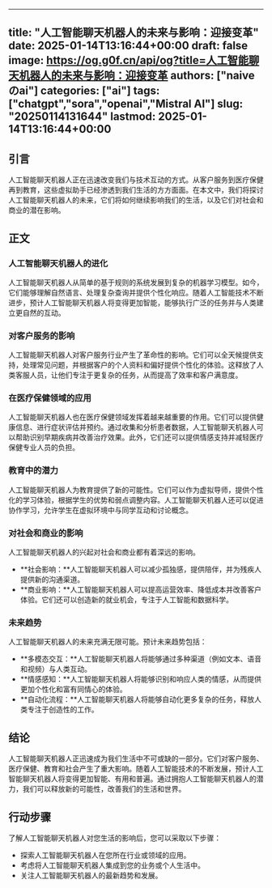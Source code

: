 
---
title: "人工智能聊天机器人的未来与影响：迎接变革"
date: 2025-01-14T13:16:44+00:00
draft: false
image: https://og.g0f.cn/api/og?title=人工智能聊天机器人的未来与影响：迎接变革
authors: ["naiveのai"]
categories: ["ai"]
tags: ["chatgpt","sora","openai","Mistral AI"]
slug: "20250114131644"
lastmod: 2025-01-14T13:16:44+00:00
---
## 引言

人工智能聊天机器人正在迅速改变我们与技术互动的方式。从客户服务到医疗保健再到教育，这些虚拟助手已经渗透到我们生活的方方面面。在本文中，我们将探讨人工智能聊天机器人的未来，它们将如何继续影响我们的生活，以及它们对社会和商业的潜在影响。

## 正文

### 人工智能聊天机器人的进化

人工智能聊天机器人从简单的基于规则的系统发展到复杂的机器学习模型。如今，它们能够理解自然语言、处理复杂查询并提供个性化响应。随着人工智能技术不断进步，预计人工智能聊天机器人将变得更加智能，能够执行广泛的任务并与人类建立更自然的互动。

### 对客户服务的影响

人工智能聊天机器人对客户服务行业产生了革命性的影响。它们可以全天候提供支持，处理常见问题，并根据客户的个人资料和偏好提供个性化的体验。这释放了人类客服人员，让他们专注于更复杂的任务，从而提高了效率和客户满意度。

### 在医疗保健领域的应用

人工智能聊天机器人也在医疗保健领域发挥着越来越重要的作用。它们可以提供健康信息、进行症状评估并预约。通过收集和分析患者数据，人工智能聊天机器人可以帮助识别早期疾病并改善治疗效果。此外，它们还可以提供情感支持并减轻医疗保健专业人员的负担。

### 教育中的潜力

人工智能聊天机器人为教育提供了新的可能性。它们可以作为虚拟导师，提供个性化的学习体验，根据学生的优势和弱点调整内容。人工智能聊天机器人还可以促进协作学习，允许学生在虚拟环境中与同学互动和讨论概念。

### 对社会和商业的影响

人工智能聊天机器人的兴起对社会和商业都有着深远的影响。

- **社会影响：**人工智能聊天机器人可以减少孤独感，提供陪伴，并为残疾人提供新的沟通渠道。
- **商业影响：**人工智能聊天机器人可以提高运营效率、降低成本并改善客户体验。它们还可以创造新的就业机会，专注于人工智能和数据科学。

### 未来趋势

人工智能聊天机器人的未来充满无限可能。预计未来趋势包括：

- **多模态交互：**人工智能聊天机器人将能够通过多种渠道（例如文本、语音和视频）与人类互动。
- **情感感知：**人工智能聊天机器人将能够识别和响应人类的情感，从而提供更加个性化和富有同情心的体验。
- **自动化流程：**人工智能聊天机器人将能够自动化更多复杂的任务，释放人类专注于创造性的工作。

## 结论

人工智能聊天机器人正迅速成为我们生活中不可或缺的一部分。它们对客户服务、医疗保健、教育和社会产生了重大影响。随着人工智能技术的不断发展，预计人工智能聊天机器人将变得更加智能、有用和普遍。通过拥抱人工智能聊天机器人的潜力，我们可以释放新的可能性，改善我们的生活和世界。

## 行动步骤

了解人工智能聊天机器人对您生活的影响后，您可以采取以下步骤：

- 探索人工智能聊天机器人在您所在行业或领域的应用。
- 考虑将人工智能聊天机器人集成到您的业务或个人生活中。
- 关注人工智能聊天机器人的最新趋势和发展。